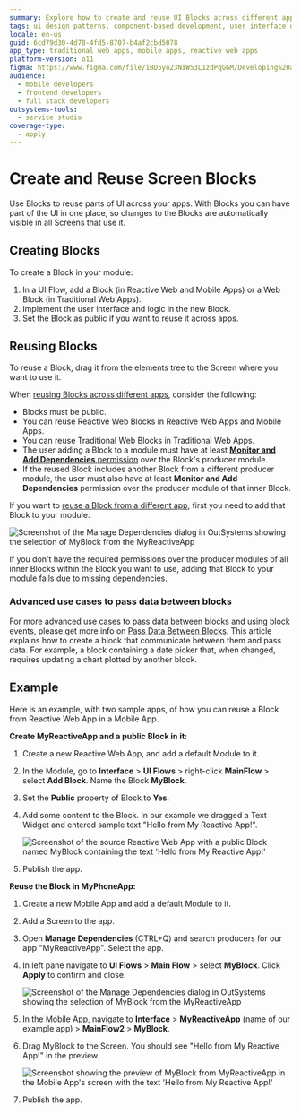 ```yaml
---
summary: Explore how to create and reuse UI Blocks across different applications in OutSystems 11 (O11) to streamline user interface development.
tags: ui design patterns, component-based development, user interface design, application development, dependency management
locale: en-us
guid: 6cd79d30-4d78-4fd5-8707-b4af2cbd5078
app_type: traditional web apps, mobile apps, reactive web apps
platform-version: o11
figma: https://www.figma.com/file/iBD5yo23NiW53L1zdPqGGM/Developing%20an%20Application?node-id=201:2
audience:
  - mobile developers
  - frontend developers
  - full stack developers
outsystems-tools:
  - service studio
coverage-type:
  - apply
---
```


# Create and Reuse Screen Blocks

Use Blocks to reuse parts of UI across your apps. With Blocks you can have part of the UI in one place, so changes to the Blocks are automatically visible in all Screens that use it.

## Creating Blocks

To create a Block in your module:

1. In a UI Flow, add a Block (in Reactive Web and Mobile Apps) or a Web Block (in Traditional Web Apps).
1. Implement the user interface and logic in the new Block.
1. Set the Block as public if you want to reuse it across apps.

## Reusing Blocks

To reuse a Block, drag it from the elements tree to the Screen where you want to use it.

When [reusing Blocks across different apps](../../reuse-and-refactor/expose-and-reuse.md#reuse), consider the following:

* Blocks must be public.
* You can reuse Reactive Web Blocks in Reactive Web Apps and Mobile Apps.
* You can reuse Traditional Web Blocks in Traditional Web Apps.
* The user adding a Block to a module must have at least [**Monitor and Add Dependencies** permission](../../../manage-platform-app-lifecycle/manage-it-teams/about-permission-levels.md#env-permission-levels) over the Block's producer module.
* If the reused Block includes another Block from a different producer module, the user must also have at least **Monitor and Add Dependencies** permission over the producer module of that inner Block. 

If you want to [reuse a Block from a different app](../../reuse-and-refactor/expose-and-reuse.md#reuse), first you need to add that Block to your module.

![Screenshot of the Manage Dependencies dialog in OutSystems showing the selection of MyBlock from the MyReactiveApp](images/block-reuse-manage-dependencies.png "Manage Dependencies Dialog")

<div class="info" markdown="1">

If you don't have the required permissions over the producer modules of all inner Blocks within the Block you want to use, adding that Block to your module fails due to missing dependencies.

</div>

### Advanced use cases to pass data between blocks

For more advanced use cases to pass data between blocks and using block events, please get more info on [Pass Data Between Blocks](block-communicate.md). This article explains how to create a block that communicate between them and pass data. For example, a block containing a date picker that, when changed, requires updating a chart plotted by another block.

## Example

Here is an example, with two sample apps, of how you can reuse a Block from Reactive Web App in a Mobile App.

**Create MyReactiveApp and a public Block in it:**

1. Create a new Reactive Web App, and add a default Module to it.
1. In the Module, go to **Interface** > **UI Flows** > right-click **MainFlow** > select **Add Block**. Name the Block **MyBlock**.
1. Set the **Public** property of Block to **Yes**.
1. Add some content to the Block. In our example we dragged a Text Widget and entered sample text "Hello from My Reactive App!".

    ![Screenshot of the source Reactive Web App with a public Block named MyBlock containing the text 'Hello from My Reactive App!'](images/block-reuse-source-app.png "Source App with Public Block")

1. Publish the app.

**Reuse the Block in MyPhoneApp:**

1. Create a new Mobile App and add a default Module to it.
1. Add a Screen to the app.
1. Open **Manage Dependencies** (CTRL+Q) and search producers for our app "MyReactiveApp". Select the app.
1. In left pane navigate to **UI Flows** > **Main Flow** > select **MyBlock**. Click **Apply** to confirm and close.

    ![Screenshot of the Manage Dependencies dialog in OutSystems showing the selection of MyBlock from the MyReactiveApp](images/block-reuse-manage-dependencies.png "Manage Dependencies Dialog")

1. In the Mobile App, navigate to **Interface** > **MyReactiveApp** (name of our example app) > **MainFlow2** > **MyBlock**.
1. Drag MyBlock to the Screen. You should see "Hello from My Reactive App!" in the preview.

    ![Screenshot showing the preview of MyBlock from MyReactiveApp in the Mobile App's screen with the text 'Hello from My Reactive App!'](images/block-reuse-target-app.png "Block Preview in Target App")

1. Publish the app.
